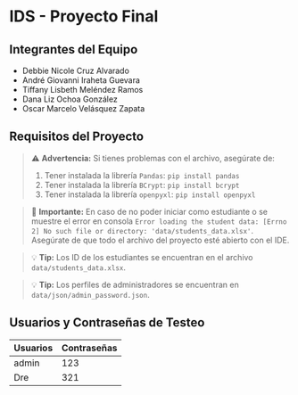 # IDS - Proyecto Final

## Integrantes del Equipo

- Debbie Nicole Cruz Alvarado
- André Giovanni Iraheta Guevara
- Tiffany Lisbeth Meléndez Ramos
- Dana Liz Ochoa González
- Oscar Marcelo Velásquez Zapata

## Requisitos del Proyecto

> ⚠️ **Advertencia:** Si tienes problemas con el archivo, asegúrate de:
> 1. Tener instalada la librería `Pandas`: `pip install pandas`
> 2. Tener instalada la librería `BCrypt`: `pip install bcrypt`
> 3. Tener instalada la librería `openpyxl`: `pip install openpyxl`

> 🔴 **Importante:** En caso de no poder iniciar como estudiante o se muestre el error en consola `Error loading the student data: [Errno 2] No such file or directory: 'data/students_data.xlsx'`. Asegúrate de que todo el archivo del proyecto esté abierto con el IDE.

> 💡 **Tip:** Los ID de los estudiantes se encuentran en el archivo `data/students_data.xlsx`.

> 💡 **Tip:** Los perfiles de administradores se encuentran en `data/json/admin_password.json`.

## Usuarios y Contraseñas de Testeo

| **Usuarios** | **Contraseñas** |
| ------------ | --------------- |
| admin        | 123             |
| Dre          | 321             |
